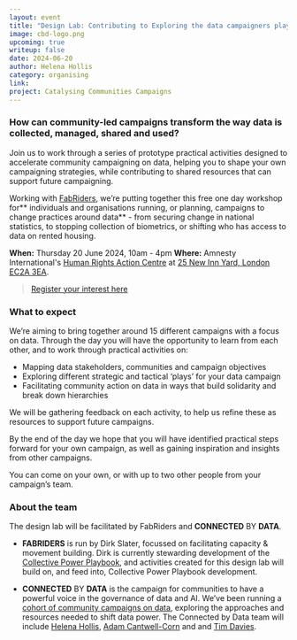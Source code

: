 ```yaml
---
layout: event
title: "Design Lab: Contributing to Exploring the data campaigners playbook"
image: cbd-logo.png
upcoming: true
writeup: false
date: 2024-06-20
author: Helena Hollis
category: organising
link: 
project: Catalysing Communities Campaigns
---
```


### How can community-led campaigns transform the way data is collected, managed, shared and used?

Join us to work through a series of prototype practical activities designed to accelerate community campaigning on data, helping you to shape your own campaigning strategies, while contributing to shared resources that can support future campaigning.

<!--more-->

Working with [FabRiders](https://www.fabriders.net/), we’re putting together this free one day workshop for** individuals and organisations running, or planning, campaigns to change practices around data** - from securing change in national statistics, to stopping collection of biometrics, or shifting who has access to data on rented housing.

**When:** Thursday 20 June 2024, 10am - 4pm
**Where:** Amnesty International's [Human Rights Action Centre](https://www.amnesty.org.uk/room-hire-and-public-spaces) at [25 New Inn Yard, London EC2A 3EA](https://maps.app.goo.gl/oaX1PdeLH8pvGJkQ8).

> [Register your interest here](https://docs.google.com/forms/d/e/1FAIpQLScyQu6GAHQdn6Y-mFK5TrbUtcNr-7dtRknPpcdIkdfaEe_tkw/viewform)

### What to expect

We’re aiming to bring together around 15 different campaigns with a focus on data. Through the day you will have the opportunity to learn from each other, and to work through practical activities on:

* Mapping data stakeholders, communities and campaign objectives
* Exploring different strategic and tactical ‘plays’ for your data campaign
* Facilitating community action on data in ways that build solidarity and break down hierarchies

We will be gathering feedback on each activity, to help us refine these as resources to support future campaigns. 

By the end of the day we hope that you will have identified practical steps forward for your own campaign, as well as gaining inspiration and insights from other campaigns. 

You can come on your own, or with up to two other people from your campaign’s team. 

### About the team

The design lab will be facilitated by FabRiders and **CONNECTED** BY **DATA**.
* **FABRIDERS** is run by Dirk Slater, focussed on facilitating capacity & movement building. Dirk is currently stewarding development of the [Collective Power Playbook](https://collectivepower.net/), and activities created for this design lab will build on, and feed into, Collective Power Playbook development.

* **CONNECTED** BY **DATA** is the campaign for communities to have a powerful voice in the governance of data and AI. We’ve been running a [cohort of community campaigns on data](https://connectedbydata.org/projects/2023-catalysing-communities), exploring the approaches and resources needed to shift data power. The Connected by Data team will include [Helena Hollis](https://connectedbydata.org/people/helena-hollis), [Adam Cantwell-Corn](https://connectedbydata.org/people/adam-cantwell-corn) and and [Tim Davies](https://connectedbydata.org/people/tim-davies).